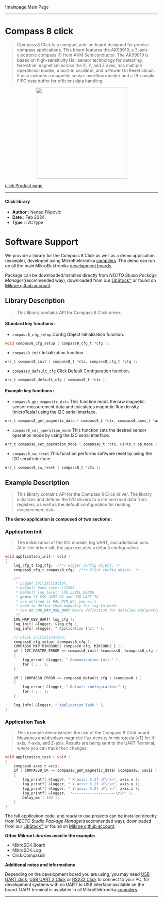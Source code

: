 \mainpage Main Page

---
# Compass 8 click

> Compass 8 Click is a compact add-on board designed for precise compass applications. This board features the AK09919, a 3-axis electronic compass IC from AKM Semiconductor. The AK09919 is based on high-sensitivity Hall sensor technology for detecting terrestrial magnetism across the X, Y, and Z axes, has multiple operational modes, a built-in oscillator, and a Power On Reset circuit. It also includes a magnetic sensor overflow monitor and a 16-sample FIFO data buffer for efficient data handling.

<p align="center">
  <img src="https://download.mikroe.com/images/click_for_ide/compass8_click.png" height=300px>
</p>

[click Product page](https://www.mikroe.com/compass-8-click)

---


#### Click library

- **Author**        : Nenad Filipovic
- **Date**          : Feb 2024.
- **Type**          : I2C type


# Software Support

We provide a library for the Compass 8 Click
as well as a demo application (example), developed using MikroElektronika
[compilers](https://www.mikroe.com/necto-studio).
The demo can run on all the main MikroElektronika [development boards](https://www.mikroe.com/development-boards).

Package can be downloaded/installed directly from *NECTO Studio Package Manager*(recommended way), downloaded from our [LibStock&trade;](https://libstock.mikroe.com) or found on [Mikroe github account](https://github.com/MikroElektronika/mikrosdk_click_v2/tree/master/clicks).

## Library Description

> This library contains API for Compass 8 Click driver.

#### Standard key functions :

- `compass8_cfg_setup` Config Object Initialization function.
```c
void compass8_cfg_setup ( compass8_cfg_t *cfg );
```

- `compass8_init` Initialization function.
```c
err_t compass8_init ( compass8_t *ctx, compass8_cfg_t *cfg );
```

- `compass8_default_cfg` Click Default Configuration function.
```c
err_t compass8_default_cfg ( compass8_t *ctx );
```

#### Example key functions :

- `compass8_get_magnetic_data` This function reads the raw magnetic sensor measurement data and calculates magnetic flux density [microTesla] using the I2C serial interface.
```c
err_t compass8_get_magnetic_data ( compass8_t *ctx, compass8_axes_t *axis );
```

- `compass8_set_operation_mode` This function sets the desired sensor operation mode by using the I2C serial interface.
```c
err_t compass8_set_operation_mode ( compass8_t *ctx, uint8_t op_mode );
```

- `compass8_sw_reset` This function performs software reset by using the I2C serial interface.
```c
err_t compass8_sw_reset ( compass8_t *ctx );
```

## Example Description

> This library contains API for the Compass 8 Click driver.
> The library initializes and defines the I2C drivers to 
> write and read data from registers, as well as the default 
> configuration for reading measurement data.

**The demo application is composed of two sections :**

### Application Init

> The initialization of the I2C module, log UART, and additional pins.
> After the driver init, the app executes a default configuration.

```c
void application_init ( void ) 
{
    log_cfg_t log_cfg;  /**< Logger config object. */
    compass8_cfg_t compass8_cfg;  /**< Click config object. */

    /** 
     * Logger initialization.
     * Default baud rate: 115200
     * Default log level: LOG_LEVEL_DEBUG
     * @note If USB_UART_RX and USB_UART_TX 
     * are defined as HAL_PIN_NC, you will 
     * need to define them manually for log to work. 
     * See @b LOG_MAP_USB_UART macro definition for detailed explanation.
     */
    LOG_MAP_USB_UART( log_cfg );
    log_init( &logger, &log_cfg );
    log_info( &logger, " Application Init " );

    // Click initialization.
    compass8_cfg_setup( &compass8_cfg );
    COMPASS8_MAP_MIKROBUS( compass8_cfg, MIKROBUS_1 );
    if ( I2C_MASTER_ERROR == compass8_init( &compass8, &compass8_cfg ) ) 
    {
        log_error( &logger, " Communication init." );
        for ( ; ; );
    }
    
    if ( COMPASS8_ERROR == compass8_default_cfg ( &compass8 ) )
    {
        log_error( &logger, " Default configuration." );
        for ( ; ; );
    }
    
    log_info( &logger, " Application Task " );
}
```

### Application Task

> This example demonstrates the use of the Compass 8 Click board.
> Measures and displays magnetic flux density in microtesla (uT) for X-axis, Y-axis, and Z-axis.
> Results are being sent to the UART Terminal, where you can track their changes.

```c
void application_task ( void ) 
{
    compass8_axes_t axis; 
    if ( COMPASS8_OK == compass8_get_magnetic_data( &compass8, &axis ) ) 
    {
        log_printf( &logger, " X-axis: %.2f uT\r\n", axis.x );
        log_printf( &logger, " Y-axis: %.2f uT\r\n", axis.y );
        log_printf( &logger, " Z-axis: %.2f uT\r\n", axis.z );      
        log_printf( &logger,  "--------------------\r\n" );
        Delay_ms ( 100 );
    }
}
```

The full application code, and ready to use projects can be installed directly from *NECTO Studio Package Manager*(recommended way), downloaded from our [LibStock&trade;](https://libstock.mikroe.com) or found on [Mikroe github account](https://github.com/MikroElektronika/mikrosdk_click_v2/tree/master/clicks).

**Other Mikroe Libraries used in the example:**

- MikroSDK.Board
- MikroSDK.Log
- Click.Compass8

**Additional notes and informations**

Depending on the development board you are using, you may need
[USB UART click](https://www.mikroe.com/usb-uart-click),
[USB UART 2 Click](https://www.mikroe.com/usb-uart-2-click) or
[RS232 Click](https://www.mikroe.com/rs232-click) to connect to your PC, for
development systems with no UART to USB interface available on the board. UART
terminal is available in all MikroElektronika
[compilers](https://shop.mikroe.com/compilers).

---
